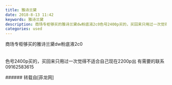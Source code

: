 ```yaml
---
title: 雅诗兰黛
date: 2018-8-13 11:42
keywords: 雅诗兰黛
description: 商场专柜够买的雅诗兰黛dw粉底液2c0色号2400p买的，买回来只用过一次觉得不适合自己现在2200p出 有需要的联系09162583615
categories: used
---
```

<td class="t_f" id="postmessage_1633987">

商场专柜够买的雅诗兰黛dw粉底液2c0<br/>
<br/>
<br/>
色号2400p买的，买回来只用过一次觉得不适合自己现在2200p出 有需要的联系09162583615<br/>
</td>
###### 转载自[菲龙网]